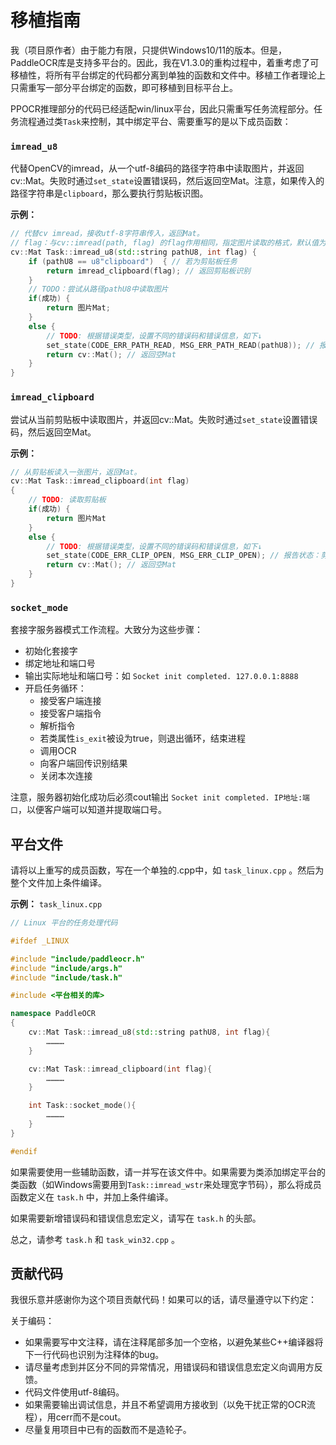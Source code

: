 # 移植指南

我（项目原作者）由于能力有限，只提供Windows10/11的版本。但是，PaddleOCR库是支持多平台的。因此，我在V1.3.0的重构过程中，着重考虑了可移植性，将所有平台绑定的代码都分离到单独的函数和文件中。移植工作者理论上只需重写一部分平台绑定的函数，即可移植到目标平台上。

PPOCR推理部分的代码已经适配win/linux平台，因此只需重写任务流程部分。任务流程通过类`Task`来控制，其中绑定平台、需要重写的是以下成员函数：

### `imread_u8`

代替OpenCV的imread，从一个utf-8编码的路径字符串中读取图片，并返回cv::Mat。失败时通过`set_state`设置错误码，然后返回空Mat。注意，如果传入的路径字符串是`clipboard`，那么要执行剪贴板识图。

**示例：**

```cpp
// 代替cv imread，接收utf-8字符串传入，返回Mat。 
// flag：与cv::imread(path, flag) 的flag作用相同，指定图片读取的格式，默认值为cv::IMREAD_COLOR
cv::Mat Task::imread_u8(std::string pathU8, int flag) {
    if (pathU8 == u8"clipboard")  { // 若为剪贴板任务 
        return imread_clipboard(flag); // 返回剪贴板识别 
    }
    // TODO：尝试从路径pathU8中读取图片 
    if(成功) {
        return 图片Mat;
    }
    else {
        // TODO: 根据错误类型，设置不同的错误码和错误信息，如下↓ 
        set_state(CODE_ERR_PATH_READ, MSG_ERR_PATH_READ(pathU8)); // 报告状态：无法读取 
        return cv::Mat(); // 返回空Mat 
    }
}
```

### `imread_clipboard`

尝试从当前剪贴板中读取图片，并返回cv::Mat。失败时通过`set_state`设置错误码，然后返回空Mat。

**示例：**

```cpp
// 从剪贴板读入一张图片，返回Mat。 
cv::Mat Task::imread_clipboard(int flag)
{
    // TODO: 读取剪贴板 
    if(成功) {
        return 图片Mat
    }
    else {
        // TODO: 根据错误类型，设置不同的错误码和错误信息，如下↓ 
        set_state(CODE_ERR_CLIP_OPEN, MSG_ERR_CLIP_OPEN); // 报告状态：剪贴板打开失败
        return cv::Mat(); // 返回空Mat 
    }
}
```

### `socket_mode`

套接字服务器模式工作流程。大致分为这些步骤：

- 初始化套接字
- 绑定地址和端口号
- 输出实际地址和端口号：如 `Socket init completed. 127.0.0.1:8888`
- 开启任务循环：
  - 接受客户端连接
  - 接受客户端指令
  - 解析指令
  - 若类属性`is_exit`被设为true，则退出循环，结束进程
  - 调用OCR
  - 向客户端回传识别结果
  - 关闭本次连接

注意，服务器初始化成功后必须cout输出 `Socket init completed. IP地址:端口`，以便客户端可以知道并提取端口号。

## 平台文件

请将以上重写的成员函数，写在一个单独的.cpp中，如 `task_linux.cpp` 。然后为整个文件加上条件编译。

**示例：** `task_linux.cpp`

```cpp
// Linux 平台的任务处理代码

#ifdef _LINUX

#include "include/paddleocr.h"
#include "include/args.h"
#include "include/task.h"

#include <平台相关的库>

namespace PaddleOCR
{
    cv::Mat Task::imread_u8(std::string pathU8, int flag){
        …………
    }

    cv::Mat Task::imread_clipboard(int flag){
        …………
    }

    int Task::socket_mode(){
        …………
    }
}

#endif
```

如果需要使用一些辅助函数，请一并写在该文件中。如果需要为类添加绑定平台的类函数（如Windows需要用到`Task::imread_wstr`来处理宽字节码），那么将成员函数定义在 `task.h` 中，并加上条件编译。

如果需要新增错误码和错误信息宏定义，请写在 `task.h` 的头部。

总之，请参考 `task.h` 和 `task_win32.cpp` 。

## 贡献代码

我很乐意并感谢你为这个项目贡献代码！如果可以的话，请尽量遵守以下约定：

关于编码：
- 如果需要写中文注释，请在注释尾部多加一个空格，以避免某些C++编译器将下一行代码也识别为注释体的bug。
- 请尽量考虑到并区分不同的异常情况，用错误码和错误信息宏定义向调用方反馈。
- 代码文件使用utf-8编码。
- 如果需要输出调试信息，并且不希望调用方接收到（以免干扰正常的OCR流程），用cerr而不是cout。
- 尽量复用项目中已有的函数而不是造轮子。